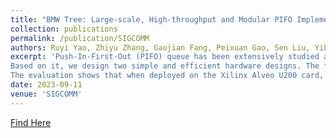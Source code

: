 ```yaml
---
title: "BMW Tree: Large-scale, High-throughput and Modular PIFO Implementation using Balanced Multi-Way Sorting Tree"
collection: publications
permalink: /publication/SIGCOMM
authors: Ruyi Yao, Zhiyu Zhang, Gaojian Fang, Peixuan Gao, Sen Liu, Yibo Fan, Yang Xu, and H. Jonathan Chao.
excerpt: 'Push-In-First-Out (PIFO) queue has been extensively studied as a programmable scheduler. To achieve accurate, large-scale, and high-throughput PIFO implementation, we propose the Balanced Multi-way (BMW) Sorting Tree for real-time packet sorting. The tree is highly modularized, insertion-balanced and pipeline-friendly with autonomous nodes.
Based on it, we design two simple and efficient hardware designs. The first one is a register-based (R-BMW) scheme. With a pipeline, it features an impressively high and stable throughput without any frequency reduction theoretically even under more levels. We then propose Ranking Processing Units to drive the BMW-Tree (RPU-BMW) to improve the scalability, where nodes are stored in SRAMs and dynamically loaded into/off from RPUs. As the capacity of BMW-Tree grows exponentially, only a few RPUs are needed for a large scale.
The evaluation shows that when deployed on the Xilinx Alveo U200 card, R-BMW improves the throughput by 4.8x compared to the original PIFO implementation, while exhibiting a similar capacity. To our best knowledge, RPU-BMW is the first accurate PIFO implementation supporting over 80k flows at as fast as 200Mpps.'
date: 2023-09-11
venue: 'SIGCOMM'
---
```


[Find Here](https://dl.acm.org/doi/10.1145/3603269.3604862)
